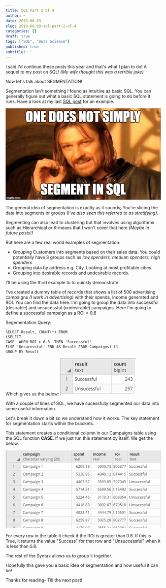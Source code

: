 ```yaml
---
title: SQL Part 2 of 4
author: ~
date: 2018-06-09
slug: 2018-06-09-sql-part-2-of-4
categories: []
draft: true
tags: ["SQL", "Data Science"]
published: true
subtitle: ''
---
```


I said I'd continue these posts this year and that's what I plan to do! A sequel to my post on SQL! *(My wife thought this was a terrible joke)*

Now let's talk about SEGMENTATION! 

Segmentation isn't something I found as intuitive as basic SQL. You can generally figure out what a basic SQL statement is going to do before it runs. Have a look at my last  [SQL post](http://shan-data-science.co.uk/2017-05-15-sql1/) for an example. 

![LOTR](/img/LOTR.jpg)


The general idea of segmentation is exactly as it sounds; You're slicing the data into segments or groups *(I've also seen this referred to as stratifying)*.

Segmenting can also lead to clustering but that involves using algorithms such as Hierarchical or K-means that I won't cover that here *(Maybe in future posts!)*


But here are a few real world examples of segmentation:

- Grouping Customers into segments based on their sales data. You could potentially have 3 groups such as *low spenders, medium spenders, high spenders*
- Grouping data by address e.g. City. Looking at most profitable cities
- Grouping into desirable records and undesirable records.

I'll be using the third example to to quickly demonstrate

I've created a dummy table of records that shows a list of 500 advertising campaigns *(I work in advertising)* with their spends, income generated and ROI. You can find the data here.
I'm going to group the data into successful (desirable) and unsucessful (undesirable) campaigns.
Here I'm going to define a successful campaign as a ROI > 0.8


Segementation Query:

```
SELECT Result, COUNT(*) FROM
(SELECT
CASE  WHEN ROI > 0.8  THEN 'Successful' 
ELSE 'Unsucessful' END AS Result FROM Campaigns) t1
GROUP BY Result

```

Which gives us the below:
![Outcome](/img/Sql_Outcome.PNG)


With a couple of lines of SQL, we have sucessfully segmented our data into some useful information.

Let's break it down a bit so we understand how it works. The key statement for segmentation starts within the brackets.

This statement creates a conditional column in our Campaigns table using the SQL function **CASE**. If we just run this statement by itself. We get the below.

![2nd](/img/SQL2_2.PNG)


For every row in the table it check if the ROI is greater than 0.8. If this is True, it returns the value "Success" for that row and "Unsuccessful" when it is less than 0.8.


The rest of the Syntax allows us to group it together.

Hopefully this gave you a basic idea of segmentation and how useful it can be!

Thanks for reading- Till the next post!
